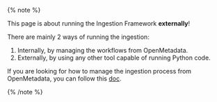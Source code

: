 {% note %}

This page is about running the Ingestion Framework **externally**!

There are mainly 2 ways of running the ingestion:
1. Internally, by managing the workflows from OpenMetadata.
2. Externally, by using any other tool capable of running Python code.

If you are looking for how to manage the ingestion process from OpenMetadata, you can follow
this [doc](/deployment/ingestion/openmetadata).

{% /note %}
